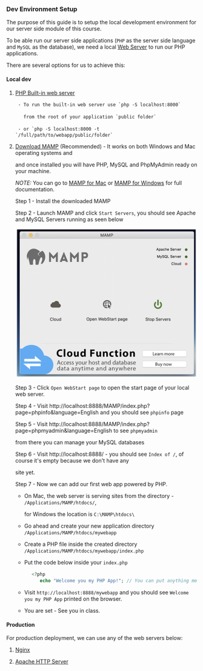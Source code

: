 ### Dev Environment Setup

The purpose of this guide is to setup the local development environment for our server side module of this course.

To be able run our server side applications (`PHP` as the server side language and `MySQL` as the database), we need a local [Web Server](https://en.wikipedia.org/wiki/Web_server) to run our PHP applications.

There are several options for us to achieve this:

#### Local dev

1. [PHP Built-in web server ](http://php.net/manual/en/features.commandline.webserver.php)

        - To run the built-in web server use `php -S localhost:8000`
        
          from the root of your application `public folder`
        
        - or `php -S localhost:8000 -t `/full/path/to/webapp/public/folder`

2. [Download MAMP](https://www.mamp.info/en/downloads/) (Recommended) - It works on both Windows and Mac operating systems and 
        
   and once installed you will have PHP, MySQL and PhpMyAdmin ready on your machine.
   
   *NOTE:* You can go to [MAMP for Mac](http://documentation.mamp.info/en/MAMP-Mac/) or [MAMP for Windows](http://documentation.mamp.info/en/MAMP-Windows/) for full documentation.

   Step 1 - Install the downloaded MAMP
        
   Step 2 - Launch MAMP and click `Start Servers`, you should see Apache and MySQL Servers running as seen below
        
   ![Alt text](./mamp_gui_on.png "Servers on")
      
   Step 3 - Click `Open WebStart page` to open the start page of your local web server.
      
   Step 4 - Visit http://localhost:8888/MAMP/index.php?page=phpinfo&language=English and you should see `phpinfo` page
        
   Step 5 - Visit http://localhost:8888/MAMP/index.php?page=phpmyadmin&language=English to see `phpmyadmin`
                
      from there you can manage your MySQL databases
               
   Step 6 - Visit http://localhost:8888/ - you should see `Index of /`, of course it's empty because we don't have any      
                
      site yet.
                
   Step 7 - Now we can add our first web app powered by PHP.
        
      - On Mac, the web server is serving sites from the directory - `/Applications/MAMP/htdocs/`,
       
        for Windows the location is `C:\MAMP\htdocs\`

      - Go ahead and create your new application directory `/Applications/MAMP/htdocs/mywebapp`

      - Create a PHP file inside the created directory `/Applications/MAMP/htdocs/mywebapp/index.php`

      - Put the code below inside your `index.php`

      ```php
            <?php
               echo "Welcome you my PHP App!"; // You can put anything message inside the quote
      ```
      
      - Visit `http://localhost:8888/mywebapp` and you should see `Welcome you my PHP App` printed on the browser.
      
      - You are set - See you in class.


#### Production

For production deployment, we can use any of the web servers below:

1. [Nginx](https://nginx.org/en/)

2. [Apache HTTP Server](https://httpd.apache.org/)

